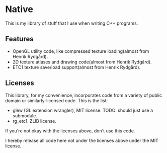 Native
======

This is my library of stuff that I use when writing C++ programs.

Features
--------
* OpenGL utility code, like compressed texture loading(almost from Henrik Rydgård).
* 2D texture atlases and drawing code(almost from Henrik Rydgård).
* ETC1 texture save/load support(almost from Henrik Rydgård).

Licenses
--------
This library, for my convenience, incorporates code from a variety of public domain or similarly-licensed code. This is the list:

* glew (GL extension wrangler), MIT license. TODO: should just use a submodule.
* rg_etc1. ZLIB license.

If you're not okay with the licenses above, don't use this code.

I hereby release all code here not under the licenses above under the MIT license.
